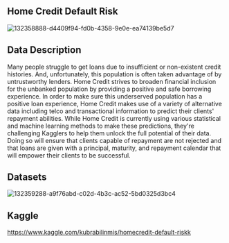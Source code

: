 ## Home Credit Default Risk

![132358888-d4409f94-fd0b-4358-9e0e-ea74139be5d7](https://user-images.githubusercontent.com/81189969/145487489-7a71b403-a03c-412d-be1e-43f7dd51f04f.png)

## Data Description 
Many people struggle to get loans due to insufficient or non-existent credit histories. And, unfortunately, this population is often taken advantage of by untrustworthy lenders. Home Credit strives to broaden financial inclusion for the unbanked population by providing a positive and safe borrowing experience. In order to make sure this underserved population has a positive loan experience, Home Credit makes use of a variety of alternative data including telco and transactional information to predict their clients' repayment abilities. While Home Credit is currently using various statistical and machine learning methods to make these predictions, they're challenging Kagglers to help them unlock the full potential of their data. Doing so will ensure that clients capable of repayment are not rejected and that loans are given with a principal, maturity, and repayment calendar that will empower their clients to be successful.

## Datasets 
![132359288-a9f76abd-c02d-4b3c-ac52-5bd0325d3bc4](https://user-images.githubusercontent.com/81189969/145487749-8443dc8c-eab7-4210-b73d-53fb887f2b7b.png)

## Kaggle  
https://www.kaggle.com/kubrabilinmis/homecredit-default-riskk
